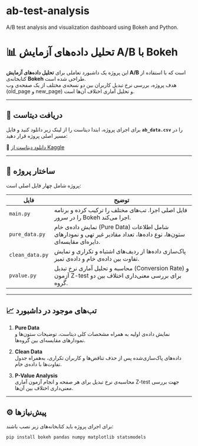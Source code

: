 # ab-test-analysis
A/B test analysis and visualization dashboard using Bokeh and Python.

# 📊 تحلیل داده‌های آزمایش A/B با Bokeh

این پروژه یک داشبورد تعاملی برای **تحلیل داده‌های آزمایش A/B** است که با استفاده از کتابخانه‌ی **Bokeh** طراحی شده است.  
هدف پروژه، بررسی نرخ تبدیل کاربران بین دو نسخه‌ی مختلف از یک صفحه‌ی وب (old_page و new_page) و تحلیل آماری اختلاف آن‌ها است.

---

## 💾 دریافت دیتاست

برای اجرای پروژه، ابتدا دیتاست را از لینک زیر دانلود کنید و فایل **`ab_data.csv`** را در مسیر اصلی پروژه قرار دهید:

🔗 [دانلود دیتاست از Kaggle](https://www.kaggle.com/datasets/mostafaelmehy/ab-data?resource=download)

---

## 🧩 ساختار پروژه

پروژه شامل چهار فایل اصلی است:

| فایل | توضیح |
|------|--------|
| `main.py` | فایل اصلی اجرا. تب‌های مختلف را ترکیب کرده و برنامه را در سرور Bokeh اجرا می‌کند. |
| `pure_data.py` | نمایش داده‌ی خام (Pure Data) شامل اطلاعات ستون‌ها، نوع داده‌ها، تعداد مقادیر غیر تهی و نمودارهای دایره‌ای مقایسه‌ای. |
| `clean_data.py` | پاک‌سازی داده‌ها از ردیف‌های اشتباه و تکراری و نمایش تفاوت بین داده‌ی خام و داده‌ی تمیز. |
| `pvalue.py` | محاسبه و تحلیل آماری نرخ تبدیل (Conversion Rate) و آزمون Z-test برای بررسی معنی‌داری اختلاف بین دو گروه. |

---

## 📈 تب‌های موجود در داشبورد

1. **Pure Data**  
   نمایش داده‌ی اولیه به همراه مشخصات کلی دیتاست، توضیحات ستون‌ها و نمودارهای مقایسه‌ای بین گروه‌ها.

2. **Clean Data**  
   داده‌های پاک‌سازی‌شده پس از حذف تناقض‌ها و کاربران تکراری، به‌همراه جدول تفاوت‌ها با داده‌ی خام.

3. **P-Value Analysis**  
   محاسبه‌ی نرخ تبدیل برای هر صفحه و انجام آزمون آماری Z-test جهت بررسی معنی‌داری اختلاف بین آن‌ها.

---

## ⚙️ پیش‌نیازها

برای اجرای پروژه باید کتابخانه‌های زیر نصب باشند:

```bash
pip install bokeh pandas numpy matplotlib statsmodels

